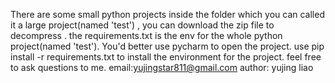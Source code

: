 There are some small python projects inside the folder which you can called it a large project(named 'test') , you can download the zip file to decompress .
the requirements.txt is the env for the whole python project(named 'test'). 
You'd better use pycharm to open the project.
use pip install -r requirements.txt to install the environment for the project.
feel free to ask questions to me. 
email:yujingstar811@gmail.com
author: yujing liao
